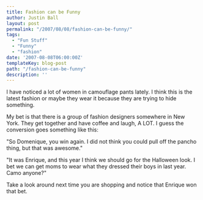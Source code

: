 ```yaml
---
title: Fashion can be Funny
author: Justin Ball
layout: post
permalink: "/2007/08/08/fashion-can-be-funny/"
tags:
  - "Fun Stuff"
  - "Funny"
  - "fashion"
date: '2007-08-08T06:00:00Z'
templateKey: blog-post
path: "/fashion-can-be-funny"
description: ''
---
```


I have noticed a lot of women in camouflage pants lately. I think this is the latest fashion or maybe they wear it because they are trying to hide something.

My bet is that there is a group of fashion designers somewhere in New York. They get together and have coffee and laugh, A LOT. I guess the conversion goes something like this:

"So Domenique, you win again. I did not think you could pull off the pancho thing, but that was awesome."

"It was Enrique, and this year I think we should go for the Halloween look. I bet we can get moms to wear what they dressed their boys in last year. Camo anyone?"

Take a look around next time you are shopping and notice that Enrique won that bet.
